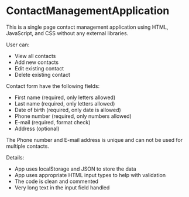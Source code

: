 # ContactManagementApplication

This is a single page contact management application using HTML, JavaScript, and CSS without any external libraries.

User can:
* View all contacts
* Add new contacts
* Edit existing contact
* Delete existing contact

Contact form have the following fields:
* First name (required, only letters allowed)
* Last name (required, only letters allowed)
* Date of birth (required, only date is allowed)
* Phone number (required, only numbers allowed)
* E-mail (required, format check)
* Address (optional)

The Phone number and E-mail address is unique and can not be used for multiple
contacts.

Details:
* App uses localStorage and JSON to store the data
* App uses appropriate HTML input types to help with validation
* The code is clean and commented
* Very long text in the input field handled

